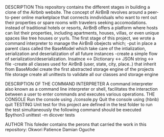 DESCRIPTION
This repository contains the different stages in building a clone of the Airbnb website.
The concept of AirBnB revolves around a peer-to-peer online marketplace that connects inndividuals who want to rent out their properties or spare rooms with travelers seeking accomodations. instead of traditional hotels or resorts, AirBnB offers a platform where hosts can list their properties, including apartments, houses, villas, or even unique spaces like tree houses or yurls.
The first stage of this project, we wrote a command interpreter to manage the AirBnB obejects which;
-put in place a parent class called the BaseModel  which take care of the intialization, serialization and deserialization of all future instances
-create a simple flow of serialization/deserialization. Insatnce <-> Dictionary <-> JSON string <-> file
-create all classes used  for AirBnB (user, state, city, place..) that inherit from BaseModel
create the first abstracted storage engine of the projects file storage
create all unittests to validate all our classes and storage engine

DESCRIPTION OF THE COMMAND INTERPRETER
A command interpreter also known as a command line interpreter or shell, facilitates the interaction between a user to enter commands and executes various operations.
THE CONSOLE
Run the console using ./console.py
Quit the console using (hbnb) quit
TESTING
Unit test for this project are defined in the test folder to run the test simultaneously the following command should be executed $python3 unittest -m dicover tests

AUTHOR
This foleder contains the perons that carried the work in this repository:
Okwori Patience
Damian Oguche


